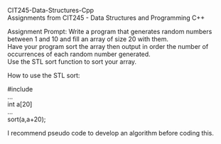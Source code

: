 CIT245-Data-Structures-Cpp  
Assignments from CIT245 - Data Structures and Programming C++  
  
Assignment Prompt:
Write a program that generates random numbers between 1 and 10 and fill an array of  size 20 with them.  
Have your program sort the array then output in order the number of occurrences of each random number generated.  
Use the STL sort function to sort your array.  
  
How to use the STL sort:  
  
#include <algorithm>  
...  
int a[20]  
...  
sort(a,a+20);  
  
I recommend pseudo code to develop an algorithm before coding this.  

